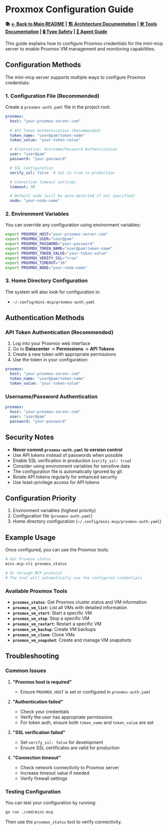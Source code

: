 # Proxmox Configuration Guide

**📚 [← Back to Main README](../README.md) | [🏗️ Architecture Documentation](README_ARCHITECTURE.md) | [🛠️ Tools Documentation](README_TOOLS.md) | [🔒 Type Safety](TYPE_SAFETY_IMPROVEMENTS.md) | [🤖 Agent Guide](AGENT.md)**

This guide explains how to configure Proxmox credentials for the mini-mcp server to enable Proxmox VM management and monitoring capabilities.

## Configuration Methods

The mini-mcp server supports multiple ways to configure Proxmox credentials:

### 1. Configuration File (Recommended)

Create a `proxmox-auth.yaml` file in the project root:

```yaml
proxmox:
  host: "your-proxmox-server.com"
  
  # API Token Authentication (Recommended)
  token_name: "user@pam!token-name"
  token_value: "your-token-value"

  # Alternative: Username/Password Authentication
  user: "user@pam"
  password: "your-password"

  # SSL Configuration
  verify_ssl: false  # Set to true in production

  # Connection timeout settings
  timeout: 30

  # Default node (will be auto-detected if not specified)
  node: "your-node-name"
```

### 2. Environment Variables

You can override any configuration using environment variables:

```bash
export PROXMOX_HOST="your-proxmox-server.com"
export PROXMOX_USER="user@pam"
export PROXMOX_PASSWORD="your-password"
export PROXMOX_TOKEN_NAME="user@pam!token-name"
export PROXMOX_TOKEN_VALUE="your-token-value"
export PROXMOX_VERIFY_SSL="true"
export PROXMOX_TIMEOUT="30"
export PROXMOX_NODE="your-node-name"
```

### 3. Home Directory Configuration

The system will also look for configuration in:
- `~/.config/mini-mcp/proxmox-auth.yaml`

## Authentication Methods

### API Token Authentication (Recommended)

1. Log into your Proxmox web interface
2. Go to **Datacenter** → **Permissions** → **API Tokens**
3. Create a new token with appropriate permissions
4. Use the token in your configuration:

```yaml
proxmox:
  host: "your-proxmox-server.com"
  token_name: "user@pam!token-name"
  token_value: "your-token-value"
```

### Username/Password Authentication

```yaml
proxmox:
  host: "your-proxmox-server.com"
  user: "user@pam"
  password: "your-password"
```

## Security Notes

- **Never commit `proxmox-auth.yaml` to version control**
- Use API tokens instead of passwords when possible
- Enable SSL verification in production (`verify_ssl: true`)
- Consider using environment variables for sensitive data
- The configuration file is automatically ignored by git
- Rotate API tokens regularly for enhanced security
- Use least-privilege access for API tokens

## Configuration Priority

1. Environment variables (highest priority)
2. Configuration file (`proxmox-auth.yaml`)
3. Home directory configuration (`~/.config/mini-mcp/proxmox-auth.yaml`)

## Example Usage

Once configured, you can use the Proxmox tools:

```bash
# Get Proxmox status
mini-mcp-cli proxmox_status

# Or through MCP protocol
# The tool will automatically use the configured credentials
```

### Available Proxmox Tools

- **`proxmox_status`**: Get Proxmox cluster status and VM information
- **`proxmox_vm_list`**: List all VMs with detailed information
- **`proxmox_vm_start`**: Start a specific VM
- **`proxmox_vm_stop`**: Stop a specific VM
- **`proxmox_vm_restart`**: Restart a specific VM
- **`proxmox_vm_backup`**: Create VM backups
- **`proxmox_vm_clone`**: Clone VMs
- **`proxmox_vm_snapshot`**: Create and manage VM snapshots

## Troubleshooting

### Common Issues

1. **"Proxmox host is required"**
   - Ensure `PROXMOX_HOST` is set or configured in `proxmox-auth.yaml`

2. **"Authentication failed"**
   - Check your credentials
   - Verify the user has appropriate permissions
   - For token auth, ensure both `token_name` and `token_value` are set

3. **"SSL verification failed"**
   - Set `verify_ssl: false` for development
   - Ensure SSL certificates are valid for production

4. **"Connection timeout"**
   - Check network connectivity to Proxmox server
   - Increase timeout value if needed
   - Verify firewall settings

### Testing Configuration

You can test your configuration by running:

```bash
go run ./cmd/mini-mcp
```

Then use the `proxmox_status` tool to verify connectivity.
